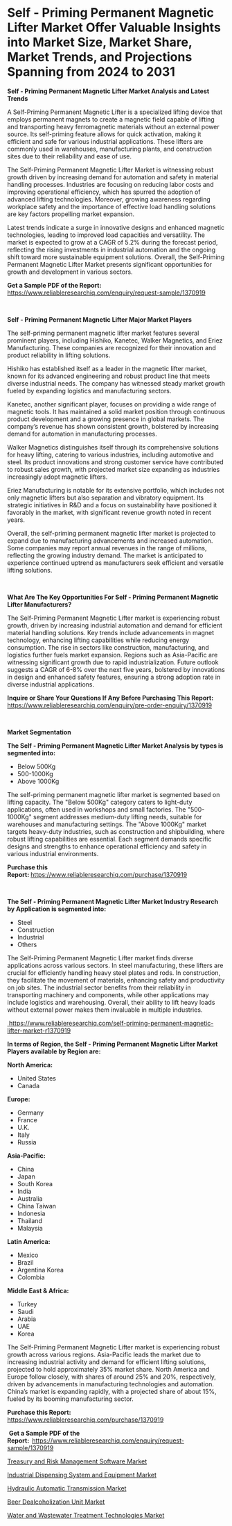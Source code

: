 <p><h1>Self - Priming Permanent Magnetic Lifter Market Offer Valuable Insights into Market Size, Market Share, Market Trends, and Projections Spanning from 2024 to 2031</h1></p><p><strong>Self - Priming Permanent Magnetic Lifter Market Analysis and Latest Trends</strong></p>
<p><p>A Self-Priming Permanent Magnetic Lifter is a specialized lifting device that employs permanent magnets to create a magnetic field capable of lifting and transporting heavy ferromagnetic materials without an external power source. Its self-priming feature allows for quick activation, making it efficient and safe for various industrial applications. These lifters are commonly used in warehouses, manufacturing plants, and construction sites due to their reliability and ease of use.</p><p>The Self-Priming Permanent Magnetic Lifter Market is witnessing robust growth driven by increasing demand for automation and safety in material handling processes. Industries are focusing on reducing labor costs and improving operational efficiency, which has spurred the adoption of advanced lifting technologies. Moreover, growing awareness regarding workplace safety and the importance of effective load handling solutions are key factors propelling market expansion. </p><p>Latest trends indicate a surge in innovative designs and enhanced magnetic technologies, leading to improved load capacities and versatility. The market is expected to grow at a CAGR of 5.2% during the forecast period, reflecting the rising investments in industrial automation and the ongoing shift toward more sustainable equipment solutions. Overall, the Self-Priming Permanent Magnetic Lifter Market presents significant opportunities for growth and development in various sectors.</p></p>
<p><strong>Get a Sample PDF of the Report:&nbsp;</strong> <a href="https://www.reliableresearchiq.com/enquiry/request-sample/1370919?utm_campaign=1876&utm_medium=2&utm_source=Github&utm_content=ia&utm_term=06122024&utm_id=self-priming-permanent-magnetic-lifter">https://www.reliableresearchiq.com/enquiry/request-sample/1370919</a></p>
<p>&nbsp;</p>
<p><strong>Self - Priming Permanent Magnetic Lifter Major Market Players</strong></p>
<p><p>The self-priming permanent magnetic lifter market features several prominent players, including Hishiko, Kanetec, Walker Magnetics, and Eriez Manufacturing. These companies are recognized for their innovation and product reliability in lifting solutions.</p><p>Hishiko has established itself as a leader in the magnetic lifter market, known for its advanced engineering and robust product line that meets diverse industrial needs. The company has witnessed steady market growth fueled by expanding logistics and manufacturing sectors.</p><p>Kanetec, another significant player, focuses on providing a wide range of magnetic tools. It has maintained a solid market position through continuous product development and a growing presence in global markets. The company’s revenue has shown consistent growth, bolstered by increasing demand for automation in manufacturing processes.</p><p>Walker Magnetics distinguishes itself through its comprehensive solutions for heavy lifting, catering to various industries, including automotive and steel. Its product innovations and strong customer service have contributed to robust sales growth, with projected market size expanding as industries increasingly adopt magnetic lifters.</p><p>Eriez Manufacturing is notable for its extensive portfolio, which includes not only magnetic lifters but also separation and vibratory equipment. Its strategic initiatives in R&D and a focus on sustainability have positioned it favorably in the market, with significant revenue growth noted in recent years.</p><p>Overall, the self-priming permanent magnetic lifter market is projected to expand due to manufacturing advancements and increased automation. Some companies may report annual revenues in the range of millions, reflecting the growing industry demand. The market is anticipated to experience continued uptrend as manufacturers seek efficient and versatile lifting solutions.</p></p>
<p>&nbsp;</p>
<p><strong>What Are The Key Opportunities For Self - Priming Permanent Magnetic Lifter Manufacturers?</strong></p>
<p><p>The Self-Priming Permanent Magnetic Lifter market is experiencing robust growth, driven by increasing industrial automation and demand for efficient material handling solutions. Key trends include advancements in magnet technology, enhancing lifting capabilities while reducing energy consumption. The rise in sectors like construction, manufacturing, and logistics further fuels market expansion. Regions such as Asia-Pacific are witnessing significant growth due to rapid industrialization. Future outlook suggests a CAGR of 6-8% over the next five years, bolstered by innovations in design and enhanced safety features, ensuring a strong adoption rate in diverse industrial applications.</p></p>
<p><strong>Inquire or Share Your Questions If Any Before Purchasing This Report:</strong> <a href="https://www.reliableresearchiq.com/enquiry/pre-order-enquiry/1370919?utm_campaign=1876&utm_medium=2&utm_source=Github&utm_content=ia&utm_term=06122024&utm_id=self-priming-permanent-magnetic-lifter">https://www.reliableresearchiq.com/enquiry/pre-order-enquiry/1370919</a></p>
<p>&nbsp;</p>
<p><strong>Market Segmentation</strong></p>
<p><strong>The Self - Priming Permanent Magnetic Lifter Market Analysis by types is segmented into:</strong></p>
<p><ul><li>Below 500Kg</li><li>500-1000Kg</li><li>Above 1000Kg</li></ul></p>
<p><p>The self-priming permanent magnetic lifter market is segmented based on lifting capacity. The "Below 500Kg" category caters to light-duty applications, often used in workshops and small factories. The "500-1000Kg" segment addresses medium-duty lifting needs, suitable for warehouses and manufacturing settings. The "Above 1000Kg" market targets heavy-duty industries, such as construction and shipbuilding, where robust lifting capabilities are essential. Each segment demands specific designs and strengths to enhance operational efficiency and safety in various industrial environments.</p></p>
<p><strong>Purchase this Report:&nbsp;</strong><a href="https://www.reliableresearchiq.com/purchase/1370919?utm_campaign=1876&utm_medium=2&utm_source=Github&utm_content=ia&utm_term=06122024&utm_id=self-priming-permanent-magnetic-lifter">https://www.reliableresearchiq.com/purchase/1370919</a></p>
<p>&nbsp;</p>
<p><strong>The Self - Priming Permanent Magnetic Lifter Market Industry Research by Application is segmented into:</strong></p>
<p><ul><li>Steel</li><li>Construction</li><li>Industrial</li><li>Others</li></ul></p>
<p><p>The Self-Priming Permanent Magnetic Lifter market finds diverse applications across various sectors. In steel manufacturing, these lifters are crucial for efficiently handling heavy steel plates and rods. In construction, they facilitate the movement of materials, enhancing safety and productivity on job sites. The industrial sector benefits from their reliability in transporting machinery and components, while other applications may include logistics and warehousing. Overall, their ability to lift heavy loads without external power makes them invaluable in multiple industries.</p></p>
<p><a href="https://www.reliableresearchiq.com/self-priming-permanent-magnetic-lifter-market-r1370919?utm_campaign=1876&utm_medium=2&utm_source=Github&utm_content=ia&utm_term=06122024&utm_id=self-priming-permanent-magnetic-lifter">&nbsp;https://www.reliableresearchiq.com/self-priming-permanent-magnetic-lifter-market-r1370919</a></p>
<p><strong>In terms of Region, the Self - Priming Permanent Magnetic Lifter Market Players available by Region are:</strong></p>
<p>
    <p> <strong> North America: </strong>
        <ul>
            <li>United States</li>
            <li>Canada</li>
        </ul>
        </p> 
    <p> <strong> Europe: </strong>
        <ul>
            <li>Germany</li>
            <li>France</li>
            <li>U.K.</li>
            <li>Italy</li>
            <li>Russia</li>
        </ul>
        </p> 
    <p> <strong> Asia-Pacific: </strong>
        <ul>
            <li>China</li>
            <li>Japan</li>
            <li>South Korea</li>
            <li>India</li>
            <li>Australia</li>
            <li>China Taiwan</li>
            <li>Indonesia</li>
            <li>Thailand</li>
            <li>Malaysia</li>
        </ul>
        </p> 
    <p> <strong> Latin America: </strong>
        <ul>
            <li>Mexico</li>
            <li>Brazil</li>
            <li>Argentina Korea</li>
            <li>Colombia</li>
        </ul>
        </p> 
    <p> <strong> Middle East & Africa: </strong>
        <ul>
            <li>Turkey</li>
            <li>Saudi</li>
            <li>Arabia</li>
            <li>UAE</li>
            <li>Korea</li>
        </ul>
    </p>
    </p>
<p><p>The Self-Priming Permanent Magnetic Lifter market is experiencing robust growth across various regions. Asia-Pacific leads the market due to increasing industrial activity and demand for efficient lifting solutions, projected to hold approximately 35% market share. North America and Europe follow closely, with shares of around 25% and 20%, respectively, driven by advancements in manufacturing technologies and automation. China’s market is expanding rapidly, with a projected share of about 15%, fueled by its booming manufacturing sector.</p></p>
<p><strong>Purchase this Report: </strong><a href="https://www.reliableresearchiq.com/purchase/1370919?utm_campaign=1876&utm_medium=2&utm_source=Github&utm_content=ia&utm_term=06122024&utm_id=self-priming-permanent-magnetic-lifter">https://www.reliableresearchiq.com/purchase/1370919</a></p>
<p>&nbsp;<strong>Get a Sample PDF of the Report:&nbsp;&nbsp;</strong><a href="https://www.reliableresearchiq.com/enquiry/request-sample/1370919?utm_campaign=1876&utm_medium=2&utm_source=Github&utm_content=ia&utm_term=06122024&utm_id=self-priming-permanent-magnetic-lifter">https://www.reliableresearchiq.com/enquiry/request-sample/1370919</a></p>
<p><strong></strong></p>
<p><p><a href="https://www.linkedin.com/pulse/the-hashub-gdiff?utm_campaign=1876&utm_medium=2&utm_source=Github&utm_content=ia&utm_term=06122024&utm_id=self-priming-permanent-magnetic-lifter">Treasury and Risk Management Software Market</a></p><p><a href="https://www.linkedin.com/pulse/the-hashub-gdiff?utm_campaign=1876&utm_medium=2&utm_source=Github&utm_content=ia&utm_term=06122024&utm_id=self-priming-permanent-magnetic-lifter">Industrial Dispensing System and Equipment Market</a></p><p><a href="https://issuu.com/reportprime-2/docs/hydraulic-automatic-transmission-market-size-2030.?utm_campaign=1876&utm_medium=2&utm_source=Github&utm_content=ia&utm_term=06122024&utm_id=self-priming-permanent-magnetic-lifter">Hydraulic Automatic Transmission Market</a></p><p><a href="https://issuu.com/reportprime-2/docs/beer-dealcoholization-unit-market-size-2030.pptx?utm_campaign=1876&utm_medium=2&utm_source=Github&utm_content=ia&utm_term=06122024&utm_id=self-priming-permanent-magnetic-lifter">Beer Dealcoholization Unit Market</a></p><p><a href="https://www.linkedin.com/pulse/the-hashub-gdiff?utm_campaign=1876&utm_medium=2&utm_source=Github&utm_content=ia&utm_term=06122024&utm_id=self-priming-permanent-magnetic-lifter">Water and Wastewater Treatment Technologies Market</a></p></p>